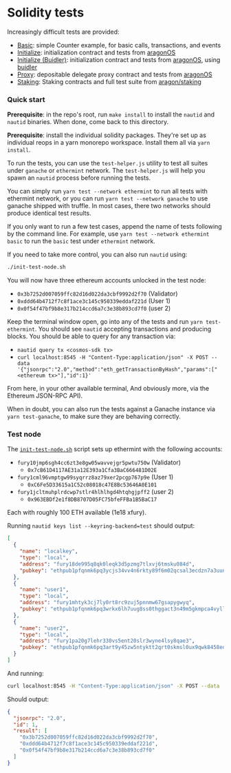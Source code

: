 # Solidity tests

Increasingly difficult tests are provided:

- [Basic](./suites/basic): simple Counter example, for basic calls, transactions, and events
- [Initialize](./suites/initialize): initialization contract and tests from [aragonOS](https://github.com/aragon/aragonOS)
- [Initialize (Buidler)](./suites/initialize-buidler): initialization contract and tests from [aragonOS](https://github.com/aragon/aragonOS), using [buidler](https://buidler.dev/)
- [Proxy](./suites/proxy): depositable delegate proxy contract and tests from [aragonOS](https://github.com/aragon/aragonOS)
- [Staking](./suites/staking): Staking contracts and full test suite from [aragon/staking](http://github.com/aragon/staking)

### Quick start

**Prerequisite**: in the repo's root, run `make install` to install the `nautid` and `nautid` binaries. When done, come back to this directory.

**Prerequisite**: install the individual solidity packages. They're set up as individual reops in a yarn monorepo workspace. Install them all via `yarn install`.

To run the tests, you can use the `test-helper.js` utility to test all suites under `ganache` or `ethermint` network. The `test-helper.js` will help you spawn an `nautid` process before running the tests.

You can simply run `yarn test --network ethermint` to run all tests with ethermint network, or you can run `yarn test --network ganache` to use ganache shipped with truffle. In most cases, there two networks should produce identical test results.

If you only want to run a few test cases, append the name of tests following by the command line. For example, use `yarn test --network ethermint basic` to run the `basic` test under `ethermint` network.

If you need to take more control, you can also run `nautid` using:

```sh
./init-test-node.sh
```

You will now have three ethereum accounts unlocked in the test node:

- `0x3b7252d007059ffc82d16d022da3cbf9992d2f70` (Validator)
- `0xddd64b4712f7c8f1ace3c145c950339eddaf221d` (User 1)
- `0x0f54f47bf9b8e317b214ccd6a7c3e38b893cd7f0` (user 2)

Keep the terminal window open, go into any of the tests and run `yarn test-ethermint`. You should see `nautid` accepting transactions and producing blocks. You should be able to query for any transaction via:

- `nautid query tx <cosmos-sdk tx>`
- `curl localhost:8545 -H "Content-Type:application/json" -X POST --data '{"jsonrpc":"2.0","method":"eth_getTransactionByHash","params":["<ethereum tx>"],"id":1}'`

From here, in your other available terminal,
And obviously more, via the Ethereum JSON-RPC API).

When in doubt, you can also run the tests against a Ganache instance via `yarn test-ganache`, to make sure they are behaving correctly.

### Test node

The [`init-test-node.sh`](./init-test-node.sh) script sets up ethermint with the following accounts:

- `fury10jmp6sgh4cc6zt3e8gw05wavvejgr5pwtu750w` (Validator)
    - `0x7cB61D4117AE31a12E393a1Cfa3BaC666481D02E`
- `fury1cml96vmptgw99syqrrz8az79xer2pcgp767p9e` (User 1)
    - `0xC6Fe5D33615a1C52c08018c47E8Bc53646A0E101`
- `fury1jcltmuhplrdcwp7stlr4hlhlhgd4htqhgjpff2` (user 2)
    - `0x963EBDf2e1f8DB8707D05FC75bfeFFBa1B5BaC17`

Each with roughly 100 ETH available (1e18 xfury).

Running `nautid keys list --keyring-backend=test` should output:

```json
[
  {
    "name": "localkey",
    "type": "local",
    "address": "fury18de995q8qk0leqk3d5pzmg7tlxvj6tmsku084d",
    "pubkey": "ethpub1pfqnmk6pq3ycjs34vv4n6rkty89f6m02qcsal3ecdzn7a3uunx0e5ly0846pzg903hxf2zp5gq4grh8jcatcemfrscdfl797zhg5crkcsx43gujzppge3n"
  },
  {
    "name": "user1",
    "type": "local",
    "address": "fury1mhtyk3cj7ly0rt8rc9zuj5pnnmw67gsapygwyq",
    "pubkey": "ethpub1pfqnmk6pq3wrkx6lh7uug8ss0thggact3n49m5gkmpca4vylldpur5qrept57e0rrxfmeq5mp5xt3cyf4kys53qcv66qxttv970das69hlpkf8cnyd2a2x"
  },
  {
    "name": "user2",
    "type": "local",
    "address": "fury1pa20g7lehr330vs5ent20slr3wyne4lsy8qae3",
    "pubkey": "ethpub1pfqnmk6pq3art9y45zw5ntyktt2qrt0skmsl0ux9qwk8458ed3d8sgnrs99zlgvj3rt2vggvkh0x56hffugwsyddwqla48npx46pglgs6xhcqpall58tgn"
  }
]
```

And running:

```sh
curl localhost:8545 -H "Content-Type:application/json" -X POST --data '{"jsonrpc":"2.0","method":"eth_accounts","params":[],"id":1}'
```

Should output:

```json
{
  "jsonrpc": "2.0",
  "id": 1,
  "result": [
    "0x3b7252d007059ffc82d16d022da3cbf9992d2f70",
    "0xddd64b4712f7c8f1ace3c145c950339eddaf221d",
    "0x0f54f47bf9b8e317b214ccd6a7c3e38b893cd7f0"
  ]
}
```
